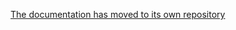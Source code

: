 [The documentation has moved to its own repository](https://github.com/tootsuite/documentation/blob/master/Using-Mastodon/2FA.md)
